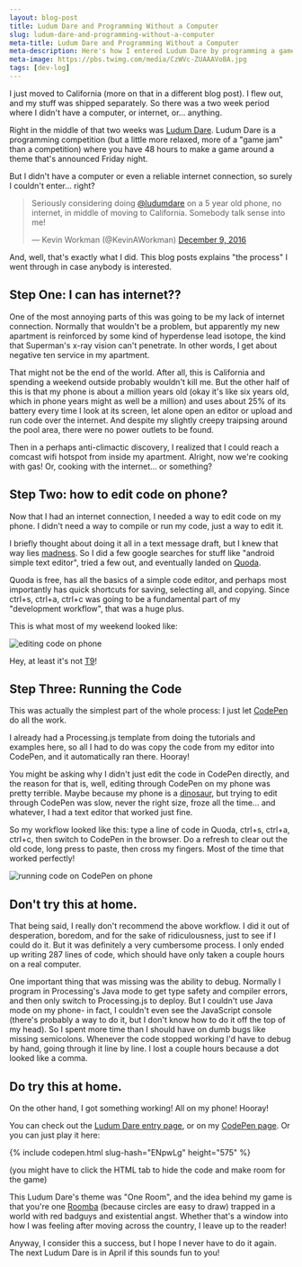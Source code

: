```yaml
---
layout: blog-post
title: Ludum Dare and Programming Without a Computer
slug: ludum-dare-and-programming-without-a-computer
meta-title: Ludum Dare and Programming Without a Computer
meta-description: Here's how I entered Ludum Dare by programming a game without using a computer.
meta-image: https://pbs.twimg.com/media/CzWVc-ZUAAAVoBA.jpg
tags: [dev-log]
---
```


I just moved to California (more on that in a different blog post). I flew out, and my stuff was shipped separately. So there was a two week period where I didn't have a computer, or internet, or... anything.

Right in the middle of that two weeks was [Ludum Dare](http://ludumdare.com/compo/). Ludum Dare is a programming competition (but a little more relaxed, more of a "game jam" than a competition) where you have 48 hours to make a game around a theme that's announced Friday night.

But I didn't have a computer or even a reliable internet connection, so surely I couldn't enter... right?

<blockquote class="twitter-tweet" data-lang="en"><p lang="en" dir="ltr">Seriously considering doing <a href="https://twitter.com/ludumdare">@ludumdare</a> on a 5 year old phone, no internet, in middle of moving to California. Somebody talk sense into me!</p>&mdash; Kevin Workman (@KevinAWorkman) <a href="https://twitter.com/KevinAWorkman/status/807351235477061632">December 9, 2016</a></blockquote>
<script async src="//platform.twitter.com/widgets.js" charset="utf-8"></script>

And, well, that's exactly what I did. This blog posts explains "the process" I went through in case anybody is interested.

## Step One: I can has internet??

One of the most annoying parts of this was going to be my lack of internet connection. Normally that wouldn't be a problem, but apparently my new apartment is reinforced by some kind of hyperdense lead isotope, the kind that Superman's x-ray vision can't penetrate. In other words, I get about negative ten service in my apartment.

That might not be the end of the world. After all, this is California and spending a weekend outside probably wouldn't kill me. But the other half of this is that my phone is about a million years old (okay it's like six years old, which in phone years might as well be a million) and uses about 25% of its battery every time I look at its screen, let alone open an editor or upload and run code over the internet. And despite my slightly creepy traipsing around the pool area, there were no power outlets to be found.

Then in a perhaps anti-climactic discovery, I realized that I could reach a comcast wifi hotspot from inside my apartment. Alright, now we're cooking with gas! Or, cooking with the internet... or something?

## Step Two: how to edit code on phone?

Now that I had an internet connection, I needed a way to edit code on my phone. I didn't need a way to compile or run my code, just a way to edit it.

I briefly thought about doing it all in a text message draft, but I knew that way lies [madness](https://www.youtube.com/watch?v=OkidhcHDhkc). So I did a few google searches for stuff like "android simple text editor", tried a few out, and eventually landed on [Quoda](https://play.google.com/store/apps/details?id=com.henrythompson.quoda&hl=en).

Quoda is free, has all the basics of a simple code editor, and perhaps most importantly has quick shortcuts for saving, selecting all, and copying. Since ctrl+s, ctrl+a, ctrl+c was going to be a fundamental part of my "development workflow", that was a huge plus.

This is what most of my weekend looked like:

![editing code on phone](https://pbs.twimg.com/media/CzWVc-ZUAAAVoBA.jpg:small)

Hey, at least it's not [T9](https://en.wikipedia.org/wiki/T9_(predictive_text))!

## Step Three: Running the Code

This was actually the simplest part of the whole process: I just let [CodePen](http://codepen.io/) do all the work.

I already had a Processing.js template from doing the tutorials and examples here, so all I had to do was copy the code from my editor into CodePen, and it automatically ran there. Hooray!

You might be asking why I didn't just edit the code in CodePen directly, and the reason for that is, well, editing through CodePen on my phone was pretty terrible. Maybe because my phone is a [dinosaur](https://en.wikipedia.org/wiki/Oviraptor), but trying to edit through CodePen was slow, never the right size, froze all the time... and whatever, I had a text editor that worked just fine.

So my workflow looked like this: type a line of code in Quoda, ctrl+s, ctrl+a, ctrl+c, then switch to CodePen in the browser. Do a refresh to clear out the old code, long press to paste, then cross my fingers. Most of the time that worked perfectly!

![running code on CodePen on phone](https://pbs.twimg.com/media/CzXORjbWQAEmHVG.jpg:small)

## Don't try this at home.

That being said, I really don't recommend the above workflow. I did it out of desperation, boredom, and for the sake of ridiculousness, just to see if I could do it. But it was definitely a very cumbersome process. I only ended up writing 287 lines of code, which should have only taken a couple hours on a real computer.

One important thing that was missing was the ability to debug. Normally I program in Processing's Java mode to get type safety and compiler errors, and then only switch to Processing.js to deploy. But I couldn't use Java mode on my phone- in fact, I couldn't even see the JavaScript console (there's probably a way to do it, but I don't know how to do it off the top of my head). So I spent more time than I should have on dumb bugs like missing semicolons. Whenever the code stopped working I'd have to debug by hand, going through it line by line. I lost a couple hours because a dot looked like a comma.

## Do try this at home.

On the other hand, I got something working! All on my phone! Hooray!

You can check out the [Ludum Dare entry page](http://ludumdare.com/compo/ludum-dare-37/?action=preview&uid=5364), or on my [CodePen page](http://codepen.io/KevinWorkman/pen/ENpwLg). Or you can just play it here:

{% include codepen.html slug-hash="ENpwLg" height="575" %}

(you might have to click the HTML tab to hide the code and make room for the game)

This Ludum Dare's theme was "One Room", and the idea behind my game is that you're one [Roomba](https://en.wikipedia.org/wiki/Roomba) (because circles are easy to draw) trapped in a world with red badguys and existential angst. Whether that's a window into how I was feeling after moving across the country, I leave up to the reader!

Anyway, I consider this a success, but I hope I never have to do it again. The next Ludum Dare is in April if this sounds fun to you!
